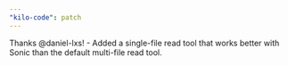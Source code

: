 ```yaml
---
"kilo-code": patch
---
```


Thanks @daniel-lxs! - Added a single-file read tool that works better with Sonic than the default multi-file read tool.
